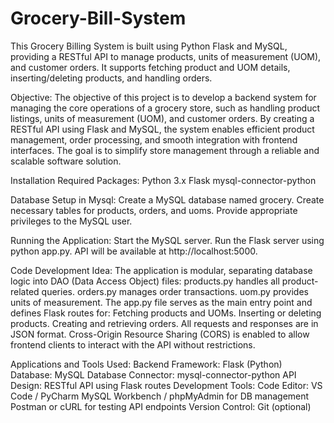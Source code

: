 # Grocery-Bill-System
This Grocery Billing System is built using Python Flask and MySQL, providing a RESTful API to manage products, units of measurement (UOM), and customer orders. It supports fetching product and UOM details, inserting/deleting products, and handling orders.

Objective:
The objective of this project is to develop a backend system for managing the core operations of a grocery store, such as handling product listings, units of measurement (UOM), and customer orders. By creating a RESTful API using Flask and MySQL, the system enables efficient product management, order processing, and smooth integration with frontend interfaces. The goal is to simplify store management through a reliable and scalable software solution.

Installation Required Packages:
Python 3.x
Flask
mysql-connector-python

Database Setup in Mysql:
Create a MySQL database named grocery.
Create necessary tables for products, orders, and uoms.
Provide appropriate privileges to the MySQL user.

Running the Application:
Start the MySQL server.
Run the Flask server using python app.py.
API will be available at http://localhost:5000.

Code Development Idea:
The application is modular, separating database logic into DAO (Data Access Object) files:
products.py handles all product-related queries.
orders.py manages order transactions.
uom.py provides units of measurement.
The app.py file serves as the main entry point and defines Flask routes for:
Fetching products and UOMs.
Inserting or deleting products.
Creating and retrieving orders.
All requests and responses are in JSON format. Cross-Origin Resource Sharing (CORS) is enabled to allow frontend clients to interact with the API without restrictions.

Applications and Tools Used:
Backend Framework: Flask (Python)
Database: MySQL
Database Connector: mysql-connector-python
API Design: RESTful API using Flask routes
Development Tools:
Code Editor: VS Code / PyCharm
MySQL Workbench / phpMyAdmin for DB management
Postman or cURL for testing API endpoints
Version Control: Git (optional)



